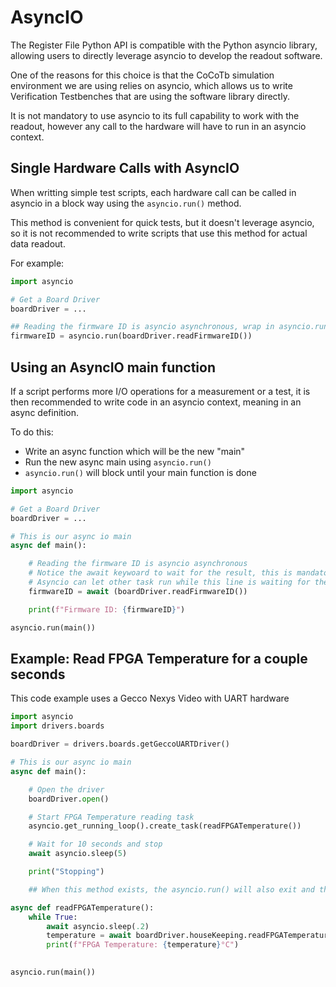 # AsyncIO

The Register File Python API is compatible with the Python asyncio library, allowing users to directly leverage asyncio to develop the readout software. 

One of the reasons for this choice is that the CoCoTb simulation environment we are using relies on asyncio, which allows us to write Verification Testbenches that are using the software library directly. 

It is not mandatory to use asyncio to its full capability to work with the readout, however any call to the hardware will have to run in an asyncio context. 

## Single Hardware Calls with AsyncIO 

When writting simple test scripts, each hardware call can be called in asyncio in a block way using the `asyncio.run()` method.

This method is convenient for quick tests, but it doesn't leverage asyncio, so it is not recommended to write scripts that use this method for actual data readout.

For example: 

```python 
import asyncio 

# Get a Board Driver
boardDriver = ...

## Reading the firmware ID is asyncio asynchronous, wrap in asyncio.run to wait until the result is delivered
firmwareID = asyncio.run(boardDriver.readFirmwareID())

```

## Using an AsyncIO main function 

If a script performs more I/O operations for a measurement or a test, it is then recommended to write code in an asyncio context, meaning in an async definition.

To do this: 

- Write an async function which will be the new "main" 
- Run the new async main using `asyncio.run()`
- `asyncio.run()` will block until your main function is done

```python 
import asyncio 

# Get a Board Driver
boardDriver = ...

# This is our async io main 
async def main():

    # Reading the firmware ID is asyncio asynchronous
    # Notice the await keywoard to wait for the result, this is mandatory!
    # Asyncio can let other task run while this line is waiting for the result
    firmwareID = await (boardDriver.readFirmwareID())

    print(f"Firmware ID: {firmwareID}")

asyncio.run(main())

```

## Example: Read FPGA Temperature for a couple seconds 

This code example uses a Gecco Nexys Video with UART hardware

```python 
import asyncio 
import drivers.boards

boardDriver = drivers.boards.getGeccoUARTDriver()

# This is our async io main 
async def main():

    # Open the driver
    boardDriver.open()

    # Start FPGA Temperature reading task
    asyncio.get_running_loop().create_task(readFPGATemperature())

    # Wait for 10 seconds and stop
    await asyncio.sleep(5)

    print("Stopping")

    ## When this method exists, the asyncio.run() will also exit and then the script will reach end

async def readFPGATemperature():
    while True: 
        await asyncio.sleep(.2)
        temperature = await boardDriver.houseKeeping.readFPGATemperature()
        print(f"FPGA Temperature: {temperature}°C")
    

asyncio.run(main())

```
